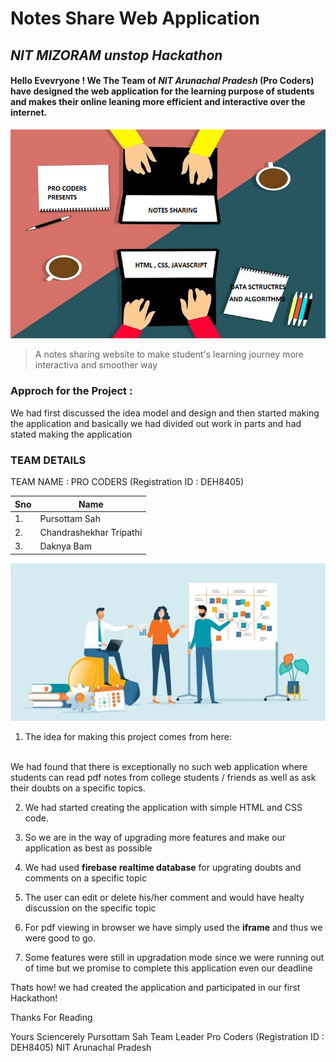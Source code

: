 
# Notes Share Web Application 
## *NIT MIZORAM unstop Hackathon* 


#### **Hello Evevryone** ! We The Team of *NIT Arunachal Pradesh* (**Pro Coders**) have designed the web application for the learning purpose of students and makes their online leaning more **efficient** and **interactive** over the internet.

![image](./media/notes.png)


> A notes sharing website to make student's learning journey more interactiva and smoother way



### Approch for the Project :

We had  first discussed the idea model and design and then started making the application and basically we had divided out work in parts and had stated making the application

### TEAM DETAILS

TEAM NAME : PRO CODERS 
(Registration ID : DEH8405)

|  Sno    | Name |  
| ----------- | ----------- |
| 1.     | Pursottam Sah |
| 2.     | Chandrashekhar Tripathi  |
| 3.     | Daknya Bam |

![image](./media/notes_img.png)




1. The idea for making this project comes from here:
<br>
We had found that there is exceptionally no such web application where students can read pdf notes from college students / friends as well as ask their doubts on a specific topics.


2.  We had started  creating the application with simple HTML and CSS code.

3. So we are in the way of upgrading more features and make our application as best as possible 
4. We had used **firebase realtime database** for upgrating doubts and comments on a specific topic 

5. The user can edit or delete his/her comment and would have healty discussion on the specific topic 
6. For pdf viewing in browser we have simply used the **iframe** and thus we were good to go.
7. Some features were still in upgradation  mode since we were running out of time but we promise to complete this application even our deadline 


Thats how!  we had created the application  and participated in our first Hackathon!

Thanks For Reading 


Yours Sciencerely 
Pursottam Sah
Team Leader 
Pro Coders (Registration ID : DEH8405)
NIT Arunachal Pradesh




